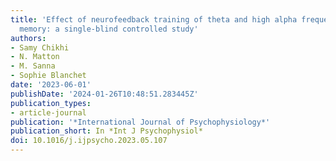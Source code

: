 ```yaml
---
title: 'Effect of neurofeedback training of theta and high alpha frequency on working
  memory: a single-blind controlled study'
authors:
- Samy Chikhi
- N. Matton
- M. Sanna
- Sophie Blanchet
date: '2023-06-01'
publishDate: '2024-01-26T10:48:51.283445Z'
publication_types:
- article-journal
publication: '*International Journal of Psychophysiology*'
publication_short: In *Int J Psychophysiol*
doi: 10.1016/j.ijpsycho.2023.05.107
---
```

